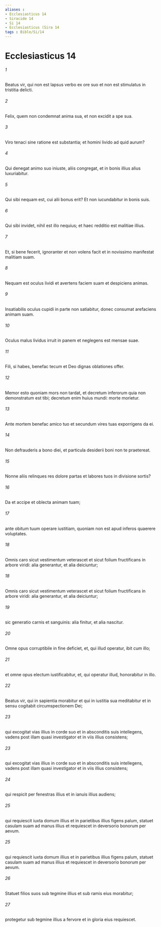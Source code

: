 ```yaml
---
aliases : 
- Ecclesiasticus 14
- Siracide 14
- Si 14
- Ecclesiasticus (Sira 14
tags : Bible/Si/14
---
```


# Ecclesiasticus 14

###### 1
Beatus vir, qui non est lapsus verbo ex ore suo et non est stimulatus in tristitia delicti.
###### 2
Felix, quem non condemnat anima sua, et non excidit a spe sua.
###### 3
Viro tenaci sine ratione est substantia; et homini livido ad quid aurum?
###### 4
Qui denegat animo suo iniuste, aliis congregat, et in bonis illius alius luxuriabitur.
###### 5
Qui sibi nequam est, cui alii bonus erit? Et non iucundabitur in bonis suis.
###### 6
Qui sibi invidet, nihil est illo nequius; et haec redditio est malitiae illius.
###### 7
Et, si bene fecerit, ignoranter et non volens facit et in novissimo manifestat malitiam suam.
###### 8
Nequam est oculus lividi et avertens faciem suam et despiciens animas.
###### 9
Insatiabilis oculus cupidi in parte non satiabitur, donec consumat arefaciens animam suam.
###### 10
Oculus malus lividus irruit in panem et neglegens est mensae suae.
###### 11
Fili, si habes, benefac tecum et Deo dignas oblationes offer.
###### 12
Memor esto quoniam mors non tardat, et decretum inferorum quia non demonstratum est tibi; decretum enim huius mundi: morte morietur.
###### 13
Ante mortem benefac amico tuo et secundum vires tuas exporrigens da ei.
###### 14
Non defrauderis a bono diei, et particula desiderii boni non te praetereat.
###### 15
Nonne aliis relinques res dolore partas et labores tuos in divisione sortis?
###### 16
Da et accipe et oblecta animam tuam;
###### 17
ante obitum tuum operare iustitiam, quoniam non est apud inferos quaerere voluptates.
###### 18
Omnis caro sicut vestimentum veterascet et sicut folium fructificans in arbore viridi: alia generantur, et alia deiciuntur;
###### 18
Omnis caro sicut vestimentum veterascet et sicut folium fructificans in arbore viridi: alia generantur, et alia deiciuntur;
###### 19
sic generatio carnis et sanguinis: alia finitur, et alia nascitur.
###### 20
Omne opus corruptibile in fine deficiet, et, qui illud operatur, ibit cum illo;
###### 21
et omne opus electum iustificabitur, et, qui operatur illud, honorabitur in illo.
###### 22
Beatus vir, qui in sapientia morabitur et qui in iustitia sua meditabitur et in sensu cogitabit circumspectionem Dei;
###### 23
qui excogitat vias illius in corde suo et in absconditis suis intellegens, vadens post illam quasi investigator et in viis illius consistens;
###### 23
qui excogitat vias illius in corde suo et in absconditis suis intellegens, vadens post illam quasi investigator et in viis illius consistens;
###### 24
qui respicit per fenestras illius et in ianuis illius audiens;
###### 25
qui requiescit iuxta domum illius et in parietibus illius figens palum, statuet casulam suam ad manus illius et requiescet in deversorio bonorum per aevum.
###### 25
qui requiescit iuxta domum illius et in parietibus illius figens palum, statuet casulam suam ad manus illius et requiescet in deversorio bonorum per aevum.
###### 26
Statuet filios suos sub tegmine illius et sub ramis eius morabitur;
###### 27
protegetur sub tegmine illius a fervore et in gloria eius requiescet.
